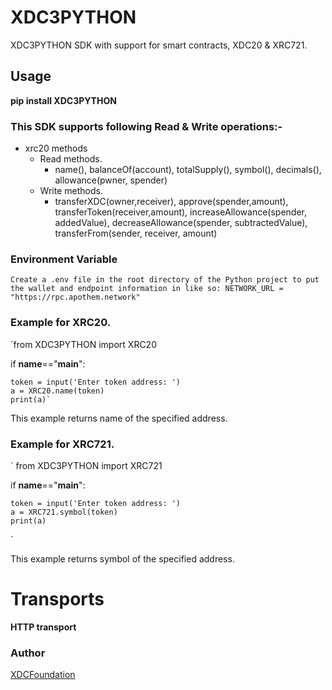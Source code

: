 # XDC3PYTHON

XDC3PYTHON SDK with support for smart contracts, XDC20 & XRC721. 


## Usage

**pip install XDC3PYTHON**

### This SDK supports following Read & Write operations:-

* xrc20 methods
    * Read methods.
        * name(), balanceOf(account), totalSupply(), symbol(), decimals(), allowance(pwner, spender)
    * Write methods.
        * transferXDC(owner,receiver), approve(spender,amount), transferToken(receiver,amount), increaseAllowance(spender, addedValue), decreaseAllowance(spender, subtractedValue), transferFrom(sender, receiver, amount)

### Environment Variable

` Create a .env file in the root directory of the Python project to put the wallet and endpoint information in like so: NETWORK_URL = "https://rpc.apothem.network" `

### Example for XRC20.


`from XDC3PYTHON import XRC20

if __name__=="__main__":

    token = input('Enter token address: ')
    a = XRC20.name(token)
    print(a)`

This example returns name of the specified address.

### Example for XRC721.

`
from XDC3PYTHON import XRC721

if __name__=="__main__":

    token = input('Enter token address: ')
    a = XRC721.symbol(token)
    print(a)
`

This example returns symbol of the specified address.

# Transports

**HTTP transport**

### Author
[XDCFoundation](https://github.com/XDCFoundation/XDC_Python_SDK_V1)

